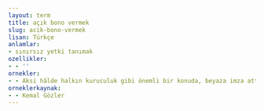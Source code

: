 ```yaml
---
layout: term
title: açık bono vermek
slug: acik-bono-vermek
lisan: Türkçe
anlamlar:
- sınırsız yetki tanımak
ozellikler:
- - ''
ornekler:
- - Aksi hâlde halkın kuruculuk gibi önemli bir konuda, beyaza imza attığının, temsilcilerine açık bono verdiğinin kabul edilmesi gerekir.
orneklerkaynak:
- - Kemal Gözler
---
```

